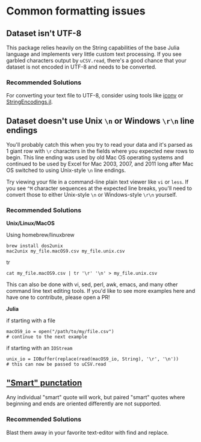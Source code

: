 # Common formatting issues

## Dataset isn't UTF-8

This package relies heavily on the String capabilities of the base Julia language and implements very little custom text processing. If you see garbled characters output by `uCSV.read`, there's a good chance that your dataset is not encoded in UTF-8 and needs to be converted.

### Recommended Solutions

For converting your text file to UTF-8, consider using tools like [iconv](https://en.wikipedia.org/wiki/Iconv) or [StringEncodings.jl](https://github.com/nalimilan/StringEncodings.jl).

## Dataset doesn't use Unix `\n` or Windows `\r\n` line endings

You'll probably catch this when you try to read your data and it's parsed as 1 giant row with `\r` characters in the fields where you expected new rows to begin. This line ending was used by old Mac OS operating systems and continued to be used by Excel for Mac 2003, 2007, and 2011 long after Mac OS switched to using Unix-style `\n` line endings.

Try viewing your file in a command-line plain text viewer like `vi` or `less`. If you see `^M` character sequences at the expected line breaks, you'll need to convert those to either Unix-style `\n` or Windows-style `\r\n` yourself.

### Recommended Solutions

**Unix/Linux/MacOS**

Using homebrew/linuxbrew
```
brew install dos2unix
mac2unix my_file.macOS9.csv my_file.unix.csv
```

tr
```
cat my_file.macOS9.csv | tr '\r' '\n' > my_file.unix.csv
```

This can also be done with vi, sed, perl, awk, emacs, and many other command line text editing tools. If you'd like to see more examples here and have one to contribute, please open a PR!

**Julia**

if starting with a file
```
macOS9_io = open("/path/to/my/file.csv")
# continue to the next example
```

if starting with an `IOStream`
```
unix_io = IOBuffer(replace(read(macOS9_io, String), '\r', '\n'))
# this can now be passed to uCSV.read
```

## ["Smart" punctation](http://smartquotesforsmartpeople.com/)

Any individual "smart" quote will work, but paired "smart" quotes where beginning and ends are oriented differently are not supported.

### Recommended Solutions

Blast them away in your favorite text-editor with find and replace.
